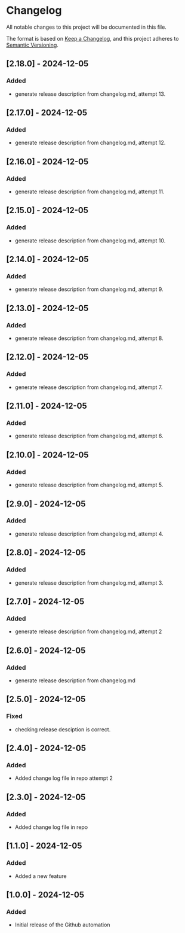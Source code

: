 # Changelog

All notable changes to this project will be documented in this file.

The format is based on [Keep a Changelog](https://keepachangelog.com/en/1.0.0/),
and this project adheres to [Semantic Versioning](https://semver.org/spec/v2.0.0.html).

## [2.18.0] - 2024-12-05

### Added

- generate release description from changelog.md,  attempt 13.

## [2.17.0] - 2024-12-05

### Added

- generate release description from changelog.md,  attempt 12.

## [2.16.0] - 2024-12-05

### Added

- generate release description from changelog.md,  attempt 11.

## [2.15.0] - 2024-12-05

### Added

- generate release description from changelog.md,  attempt 10.

## [2.14.0] - 2024-12-05

### Added

- generate release description from changelog.md,  attempt 9.

## [2.13.0] - 2024-12-05

### Added

- generate release description from changelog.md,  attempt 8.

## [2.12.0] - 2024-12-05

### Added

- generate release description from changelog.md,  attempt 7.

## [2.11.0] - 2024-12-05

### Added

- generate release description from changelog.md,  attempt 6.

## [2.10.0] - 2024-12-05

### Added

- generate release description from changelog.md,  attempt 5.

## [2.9.0] - 2024-12-05

### Added

- generate release description from changelog.md,  attempt 4.

## [2.8.0] - 2024-12-05

### Added

- generate release description from changelog.md,  attempt 3.

## [2.7.0] - 2024-12-05

### Added

- generate release description from changelog.md,  attempt 2

## [2.6.0] - 2024-12-05

### Added

- generate release description from changelog.md

## [2.5.0] - 2024-12-05

### Fixed

- checking release desciption is correct.

## [2.4.0] - 2024-12-05

### Added

- Added change log file in repo attempt 2

## [2.3.0] - 2024-12-05

### Added

- Added change log file in repo

## [1.1.0] - 2024-12-05

### Added

- Added a new feature

## [1.0.0] - 2024-12-05

### Added

- Initial release of the Github automation